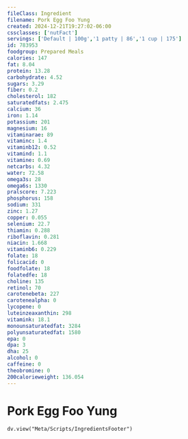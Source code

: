 ```yaml
---
fileClass: Ingredient
filename: Pork Egg Foo Yung
created: 2024-12-21T19:27:02-06:00
cssclasses: ['nutFact']
servings: ['Default | 100g','1 patty | 86','1 cup | 175']
id: 783953
foodgroup: Prepared Meals
calories: 147
fat: 8.04
protein: 13.28
carbohydrate: 4.52
sugars: 3.29
fiber: 0.2
cholesterol: 182
saturatedfats: 2.475
calcium: 36
iron: 1.14
potassium: 201
magnesium: 16
vitaminarae: 89
vitaminc: 1.4
vitaminb12: 0.52
vitamind: 1.1
vitamine: 0.69
netcarbs: 4.32
water: 72.58
omega3s: 28
omega6s: 1330
pralscore: 7.223
phosphorus: 158
sodium: 331
zinc: 1.27
copper: 0.055
selenium: 22.7
thiamin: 0.288
riboflavin: 0.281
niacin: 1.668
vitaminb6: 0.229
folate: 18
folicacid: 0
foodfolate: 18
folatedfe: 18
choline: 135
retinol: 70
carotenebeta: 227
carotenealpha: 0
lycopene: 0
luteinzeaxanthin: 298
vitamink: 18.1
monounsaturatedfat: 3284
polyunsaturatedfat: 1580
epa: 0
dpa: 3
dha: 25
alcohol: 0
caffeine: 0
theobromine: 0
200calorieweight: 136.054
---
```


# Pork Egg Foo Yung

```dataviewjs
dv.view("Meta/Scripts/IngredientsFooter")
```